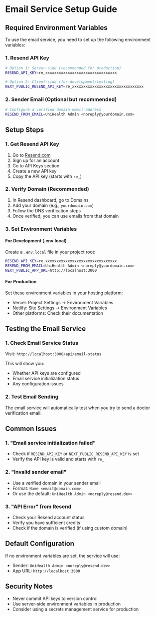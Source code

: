 # Email Service Setup Guide

## Required Environment Variables

To use the email service, you need to set up the following environment variables:

### 1. Resend API Key
```bash
# Option 1: Server-side (recommended for production)
RESEND_API_KEY=re_xxxxxxxxxxxxxxxxxxxxxxxxxxxxxxxx

# Option 2: Client-side (for development/testing)
NEXT_PUBLIC_RESEND_API_KEY=re_xxxxxxxxxxxxxxxxxxxxxxxxxxxxxxxx
```

### 2. Sender Email (Optional but recommended)
```bash
# Configure a verified domain email address
RESEND_FROM_EMAIL=UniHealth Admin <noreply@yourdomain.com>
```

## Setup Steps

### 1. Get Resend API Key
1. Go to [Resend.com](https://resend.com)
2. Sign up for an account
3. Go to API Keys section
4. Create a new API key
5. Copy the API key (starts with `re_`)

### 2. Verify Domain (Recommended)
1. In Resend dashboard, go to Domains
2. Add your domain (e.g., `yourdomain.com`)
3. Follow the DNS verification steps
4. Once verified, you can use emails from that domain

### 3. Set Environment Variables

#### For Development (.env.local)
Create a `.env.local` file in your project root:
```bash
RESEND_API_KEY=re_xxxxxxxxxxxxxxxxxxxxxxxxxxxxxxxx
RESEND_FROM_EMAIL=UniHealth Admin <noreply@yourdomain.com>
NEXT_PUBLIC_APP_URL=http://localhost:3000
```

#### For Production
Set these environment variables in your hosting platform:
- Vercel: Project Settings → Environment Variables
- Netlify: Site Settings → Environment Variables
- Other platforms: Check their documentation

## Testing the Email Service

### 1. Check Email Service Status
Visit: `http://localhost:3000/api/email-status`

This will show you:
- Whether API keys are configured
- Email service initialization status
- Any configuration issues

### 2. Test Email Sending
The email service will automatically test when you try to send a doctor verification email.

## Common Issues

### 1. "Email service initialization failed"
- Check if `RESEND_API_KEY` or `NEXT_PUBLIC_RESEND_API_KEY` is set
- Verify the API key is valid and starts with `re_`

### 2. "Invalid sender email"
- Use a verified domain in your sender email
- Format: `Name <email@domain.com>`
- Or use the default: `UniHealth Admin <noreply@resend.dev>`

### 3. "API Error" from Resend
- Check your Resend account status
- Verify you have sufficient credits
- Check if the domain is verified (if using custom domain)

## Default Configuration

If no environment variables are set, the service will use:
- Sender: `UniHealth Admin <noreply@resend.dev>`
- App URL: `http://localhost:3000`

## Security Notes

- Never commit API keys to version control
- Use server-side environment variables in production
- Consider using a secrets management service for production